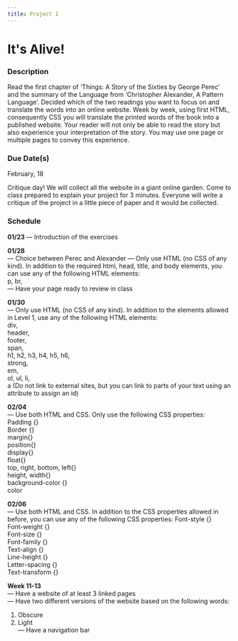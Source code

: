 ```yaml
---
title: Project 1
---
```


# It's Alive!


### Description

Read the first chapter of ‘Things: A Story of the Sixties by George Perec’ and the summary of the Language from ‘Christopher Alexander, A Pattern Language’. Decided which of the two readings you want to focus on and translate the words into an online website. Week by week, using first HTML, consequently CSS you will translate the printed words of the book into a published website. Your reader will not only be able to read the story but also experience your interpretation of the story. You may use one page or multiple pages to convey this experience.

### Due Date(s)
February, 18

Critique day! 
We will collect all the website in a giant online garden. Come to class prepared to explain your project for 3 minutes. Everyone will write a critique of the project in a little piece of paper and it would be collected. 

### Schedule

<b> 01/23 </b>
— Introduction of the exercises

<b> 01/28 </b> <br>
— Choice between Perec and Alexander
— Only use HTML (no CSS of any kind). In addition to the required html, head, title, and body elements, you can use any of the following HTML elements: <br>
p, 
br,<br>
— Have your page ready to review in class

<b> 01/30 </b> <br>
— Only use HTML (no CSS of any kind). In addition to the elements allowed in Level 1, use any of the following HTML elements:<br>
div,<br>
header,<br>
footer,<br>
span,<br>
h1, h2, h3, h4, h5, h6,<br>
strong,<br>
em,<br>
ol, ul, li,<br>
a (Do not link to external sites, but you can link to parts of your text using an attribute to assign an id)

<b>02/04 </b> <br>
— Use both HTML and CSS. Only use the following CSS properties: <br>
Padding {}<br>
Border {}<br>
margin{}<br>
position{}<br>
display{}<br>
float{}<br>
top, right, bottom, left{}<br>
height, width{}<br>
background-color {} <br>
color <br>

<b>02/06 </b> <br>
— Use both HTML and CSS. In addition to the CSS properties allowed in before, you can use any of the following CSS properties:
Font-style {}<br>
Font-weight {}<br>
Font-size {}<br>
Font-family {} <br>
Text-align {} <br>
Line-height {}<br>
Letter-spacing {}<br>
Text-transform {}<br>

<b>Week 11-13</b> <br>
— Have a website of at least 3 linked pages <br>
— Have two different versions of the website based on the following words: <br>
1. Obscure 
2. Light <br>
— Have a navigation bar


